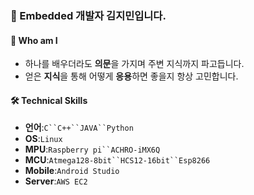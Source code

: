 ### 🌱 Embedded 개발자 김지민입니다. 

#### 👦 Who am I
- 하나를 배우더라도 **의문**을 가지며 주변 지식까지 파고듭니다.
- 얻은 **지식**을 통해 어떻게 **응용**하면 좋을지 항상 고민합니다.

#### 🛠 Technical Skills
- **언어**:`C``C++``JAVA``Python`
- **OS**:`Linux`
- **MPU**:`Raspberry pi``ACHRO-iMX6Q`
- **MCU**:`Atmega128-8bit``HCS12-16bit``Esp8266`
- **Mobile**:`Android Studio`
- **Server**:`AWS EC2`

<!--
**JiMin4210/JiMin4210** is a ✨ _special_ ✨ repository because its `README.md` (this file) appears on your GitHub profile.

Here are some ideas to get you started:

- 🔭 I’m currently working on ...
- 🌱 I’m currently learning ...
- 👯 I’m looking to collaborate on ...
- 🤔 I’m looking for help with ...
- 💬 Ask me about ...
- 📫 How to reach me: ...
- 😄 Pronouns: ...
- ⚡ Fun fact: ...
-->
